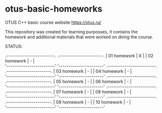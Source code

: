 # otus-basic-homeworks
OTUS C++ basic course website https://otus.ru/

This repository was created for learning purposses, it contains the
homework and additional materials that were worked on diring the course.
 

STATUS:

.-------------------------.     .-----------------------.
|   01 homework   |   X   |     |   02 homework  |   -   |    
'-------------------------'     '-----------------------'
.-------------------------.     .-----------------------.
|   03 homework   |   -   |     |   04 homework  |   -   |    
'-------------------------'     '-----------------------'
.-------------------------.     .-----------------------.
|   05 homework   |   -   |     |   06 homework  |   -   |    
'-------------------------'     '-----------------------'
.-------------------------.     .-----------------------.
|   07 homework   |   -   |     |   08 homework  |   -   |    
'-------------------------'     '-----------------------'
.-------------------------.     .-----------------------.
|   09 homework   |   -   |     |   10 homework  |   -   |    
'-------------------------'     '-----------------------'

